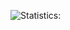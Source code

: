
<!--
**DmitriyGubkovskiy/DmitriyGubkovskiy** is a ✨ _special_ ✨ repository because its `README.md` (this file) appears on your GitHub profile.

Here are some ideas to get you started:

- 🔭 I’m currently working on ...
- 🌱 I’m currently learning ...
- 👯 I’m looking to collaborate on ...
- 🤔 I’m looking for help with ...
- 💬 Ask me about ...
- 📫 How to reach me: ...
- 😄 Pronouns: ...
- ⚡ Fun fact: ...
-->


![Statistics:](https://github-readme-stats.vercel.app/api/top-langs/?username=DmitriyGubkovskiy&theme=dark&hide_border=true&include_all_commits=false&count_private=false&layout=compact&cache_seconds=0) 
